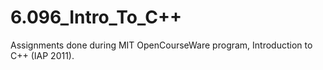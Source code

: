 # 6.096_Intro_To_C++
Assignments done during MIT OpenCourseWare program, Introduction to C++ (IAP 2011).
